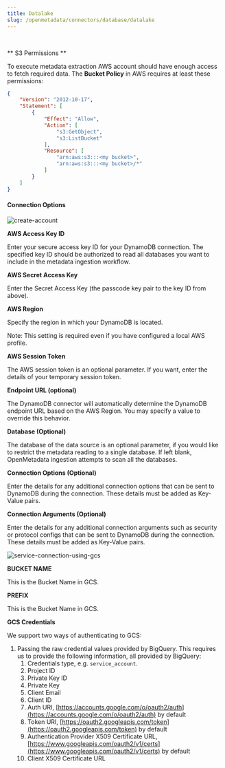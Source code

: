 ```yaml
---
title: Datalake
slug: /openmetadata/connectors/database/datalake
---
```


<ConnectorIntro connector="Datalake" />

<Requirements />

<br/>

** S3 Permissions **

<p> To execute metadata extraction AWS account should have enough access to fetch required data. The <strong>Bucket Policy</strong> in AWS requires at least these permissions: </p>

```json
{
    "Version": "2012-10-17",
    "Statement": [
        {
            "Effect": "Allow",
            "Action": [
                "s3:GetObject",
                "s3:ListBucket"
            ],
            "Resource": [
                "arn:aws:s3:::<my bucket>",
                "arn:aws:s3:::<my bucket>/*"
            ]
        }
    ]
}
```

<MetadataIngestionService connector="Datalake"/>

<h4>Connection Options</h4>

<Collapse title="Datalake using AWS S3">

<Image src="/images/openmetadata/connectors/datalake/service-connection-using-aws-s3.png" alt="create-account"/>


**AWS Access Key ID**

Enter your secure access key ID for your DynamoDB connection. The specified key ID should be authorized to read all databases you want to include in the metadata ingestion workflow.

**AWS Secret Access Key**

Enter the Secret Access Key (the passcode key pair to the key ID from above).

**AWS Region**

Specify the region in which your DynamoDB is located.

Note: This setting is required even if you have configured a local AWS profile.

**AWS Session Token**

The AWS session token is an optional parameter. If you want, enter the details of your temporary session token.

**Endpoint URL (optional)**

The DynamoDB connector will automatically determine the DynamoDB endpoint URL based on the AWS Region. You may specify a value to override this behavior.

**Database (Optional)**

The database of the data source is an optional parameter, if you would like to restrict the metadata reading to a single database. If left blank, OpenMetadata ingestion attempts to scan all the databases.

**Connection Options (Optional)**

Enter the details for any additional connection options that can be sent to DynamoDB during the connection. These details must be added as Key-Value pairs.

**Connection Arguments (Optional)**

Enter the details for any additional connection arguments such as security or protocol configs that can be sent to DynamoDB during the connection. These details must be added as Key-Value pairs.

</Collapse>

<Collapse title="Datalake using GCS">

<Image src="/images/openmetadata/connectors/datalake/service-connection-using-gcs.png" alt="service-connection-using-gcs"/>

**BUCKET NAME**

This is the Bucket Name in GCS.

**PREFIX**

This is the Bucket Name in GCS.

**GCS Credentials**

We support two ways of authenticating to GCS:

1. Passing the raw credential values provided by BigQuery. This requires us to provide the following information, all provided by BigQuery:
   1. Credentials type, e.g. `service_account`.
   2. Project ID
   3. Private Key ID
   4. Private Key
   5. Client Email
   6. Client ID
   7. Auth URI, [https://accounts.google.com/o/oauth2/auth](https://accounts.google.com/o/oauth2/auth) by default
   8. Token URI, [https://oauth2.googleapis.com/token](https://oauth2.googleapis.com/token) by default
   9. Authentication Provider X509 Certificate URL, [https://www.googleapis.com/oauth2/v1/certs](https://www.googleapis.com/oauth2/v1/certs) by default
   10. Client X509 Certificate URL

</Collapse>

<DatabaseIngestionConfig />

<IngestionScheduleAndDeploy />

<ConnectorOutro connector="Datalake" goal="Airflow"  />
